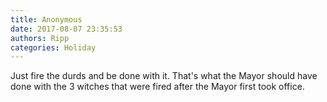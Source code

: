 ```yaml
---
title: Anonymous
date: 2017-08-07 23:35:53
authors: Ripp
categories: Holiday
---
```


 Just fire the durds and be done with it. That's what the Mayor should have done with the 3 witches that were fired after the Mayor first took office.